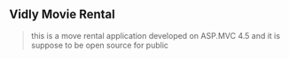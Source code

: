 ﻿##  Vidly Movie Rental

> this is a move rental application developed on ASP.MVC 4.5 and
> it is suppose to be open source for public


